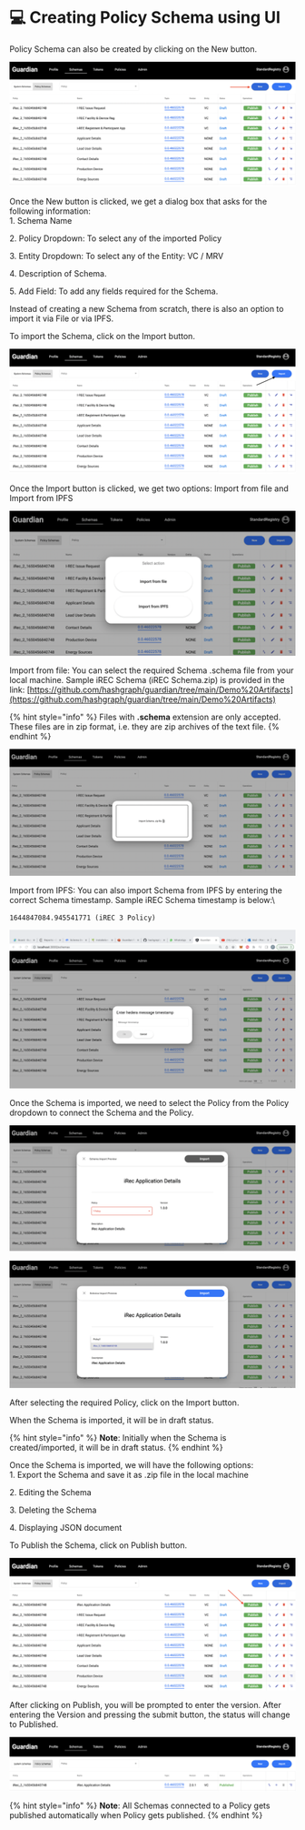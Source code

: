 # 💻 Creating Policy Schema using UI

Policy Schema can also be created by clicking on the New button.

![](<../../../.gitbook/assets/image (21) (1).png>)

Once the New button is clicked, we get a dialog box that asks for the following information:\
1\. Schema Name

2\. Policy Dropdown: To select any of the imported Policy

3\. Entity Dropdown: To select any of the Entity: VC / MRV

4\. Description of Schema.

5\. Add Field: To add any fields required for the Schema.

Instead of creating a new Schema from scratch, there is also an option to import it via File or via IPFS.

To import the Schema, click on the Import button.

![](<../../../.gitbook/assets/image (7) (2).png>)

Once the Import button is clicked, we get two options: Import from file and Import from IPFS

![](<../../../.gitbook/assets/image (29) (2).png>)

Import from file: You can select the required Schema .schema file from your local machine. Sample iREC Schema (iREC Schema.zip) is provided in the link: [https://github.com/hashgraph/guardian/tree/main/Demo%20Artifacts](https://github.com/hashgraph/guardian/tree/main/Demo%20Artifacts)

{% hint style="info" %}
Files with **.schema** extension are only accepted. These files are in zip format, i.e. they are zip archives of the text file.
{% endhint %}

![](<../../../.gitbook/assets/image (17) (1) (1).png>)

Import from IPFS: You can also import Schema from IPFS by entering the correct Schema timestamp. Sample iREC Schema timestamp is below:\\

```
1644847084.945541771 (iREC 3 Policy)
```

![](<../../../.gitbook/assets/image (14) (1) (1) (1).png>)

Once the Schema is imported, we need to select the Policy from the Policy dropdown to connect the Schema and the Policy.

![](<../../../.gitbook/assets/image (2) (2).png>)

![](<../../../.gitbook/assets/image (11) (2).png>)

After selecting the required Policy, click on the Import button.

When the Schema is imported, it will be in draft status.

{% hint style="info" %}
**Note**: Initially when the Schema is created/imported, it will be in draft status.
{% endhint %}

Once the Schema is imported, we will have the following options:\
1\. Export the Schema and save it as .zip file in the local machine

2\. Editing the Schema

3\. Deleting the Schema

4\. Displaying JSON document

To Publish the Schema, click on Publish button.

![](<../../../.gitbook/assets/image (22) (1).png>)

After clicking on Publish, you will be prompted to enter the version. After entering the Version and pressing the submit button, the status will change to Published.

![](<../../../.gitbook/assets/image (18) (1).png>)

{% hint style="info" %}
**Note**: All Schemas connected to a Policy gets published automatically when Policy gets published.
{% endhint %}
